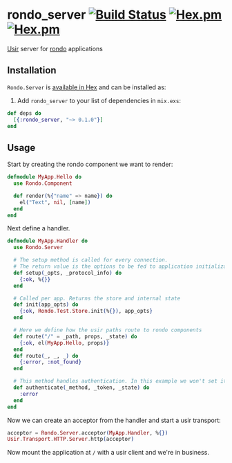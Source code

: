 # rondo_server [![Build Status](https://travis-ci.org/exstruct/rondo_server.svg?branch=master)](https://travis-ci.org/exstruct/rondo_server) [![Hex.pm](https://img.shields.io/hexpm/v/rondo_server.svg?style=flat-square)](https://hex.pm/packages/rondo_server) [![Hex.pm](https://img.shields.io/hexpm/dt/rondo_server.svg?style=flat-square)](https://hex.pm/packages/rondo_server)

[Usir](https://github.com/usir) server for [rondo](https://github.com/extruct/rondo) applications

## Installation

`Rondo.Server` is [available in Hex](https://hex.pm/docs/publish) and can be installed as:

  1. Add `rondo_server` to your list of dependencies in `mix.exs`:

```elixir
def deps do
  [{:rondo_server, "~> 0.1.0"}]
end
```

## Usage

Start by creating the rondo component we want to render:

```elixir
defmodule MyApp.Hello do
  use Rondo.Component

  def render(%{"name" => name}) do
    el("Text", nil, [name])
  end
end
```

Next define a handler.

```elixir
defmodule MyApp.Handler do
  use Rondo.Server

  # The setup method is called for every connection.
  # The return value is the options to be fed to application initialization
  def setup(_opts, _protocol_info) do
    {:ok, %{}}
  end

  # Called per app. Returns the store and internal state
  def init(app_opts) do
    {:ok, Rondo.Test.Store.init(%{}), app_opts}
  end

  # Here we define how the usir paths route to rondo components
  def route("/" = _path, props, _state) do
    {:ok, el(MyApp.Hello, props)}
  end
  def route(_, _, _) do
    {:error, :not_found}
  end

  # This method handles authentication. In this example we won't set it up.
  def authenticate(_method, _token, _state) do
    :error
  end
end
```

Now we can create an acceptor from the handler and start a usir transport:

```elixir
acceptor = Rondo.Server.acceptor(MyApp.Handler, %{})
Usir.Transport.HTTP.Server.http(acceptor)
```

Now mount the application at `/` with a usir client and we're in business.
